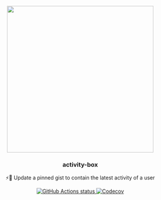 <p align="center">
  <img width="400" src="https://user-images.githubusercontent.com/10660468/54499151-062f8900-48e5-11e9-82c9-767d39c9cbbe.png">
  <h3 align="center">activity-box</h3>
  <p align="center">⚡️📌 Update a pinned gist to contain the latest activity of a user</p>
</p>

<p align="center"><a href="https://github.com/JasonEtco/activity-box"><img alt="GitHub Actions status" src="https://github.com/JasonEtco/activity-box/workflows/Node%20CI/badge.svg"> <a href="https://codecov.io/gh/JasonEtco/activity-box/"><img src="https://badgen.now.sh/codecov/c/github/JasonEtco/activity-box" alt="Codecov"></a></p>


